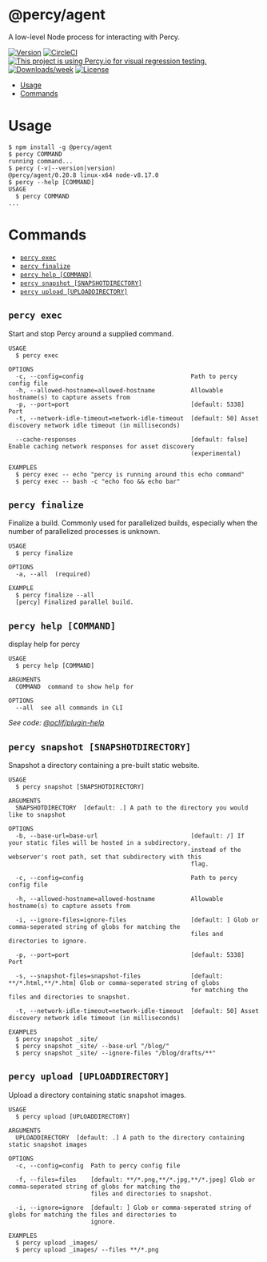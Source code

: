 @percy/agent
============

A low-level Node process for interacting with Percy.

[![Version](https://img.shields.io/npm/v/@percy/agent.svg)](https://npmjs.org/package/@percy/agent)
[![CircleCI](https://circleci.com/gh/percy/percy-agent/tree/master.svg?style=shield)](https://circleci.com/gh/percy/percy-agent/tree/master)
[![This project is using Percy.io for visual regression testing.](https://percy.io/static/images/percy-badge.svg)](https://percy.io/percy/percy-agent)
[![Downloads/week](https://img.shields.io/npm/dw/@percy/agent.svg)](https://npmjs.org/package/@percy/agent)
[![License](https://img.shields.io/npm/l/@percy/agent.svg)](https://github.com/percy/percy-agent/blob/master/package.json)


<!-- toc -->
* [Usage](#usage)
* [Commands](#commands)
<!-- tocstop -->
# Usage
<!-- usage -->
```sh-session
$ npm install -g @percy/agent
$ percy COMMAND
running command...
$ percy (-v|--version|version)
@percy/agent/0.20.8 linux-x64 node-v8.17.0
$ percy --help [COMMAND]
USAGE
  $ percy COMMAND
...
```
<!-- usagestop -->
# Commands
<!-- commands -->
* [`percy exec`](#percy-exec)
* [`percy finalize`](#percy-finalize)
* [`percy help [COMMAND]`](#percy-help-command)
* [`percy snapshot [SNAPSHOTDIRECTORY]`](#percy-snapshot-snapshotdirectory)
* [`percy upload [UPLOADDIRECTORY]`](#percy-upload-uploaddirectory)

## `percy exec`

Start and stop Percy around a supplied command.

```
USAGE
  $ percy exec

OPTIONS
  -c, --config=config                              Path to percy config file
  -h, --allowed-hostname=allowed-hostname          Allowable hostname(s) to capture assets from
  -p, --port=port                                  [default: 5338] Port
  -t, --network-idle-timeout=network-idle-timeout  [default: 50] Asset discovery network idle timeout (in milliseconds)

  --cache-responses                                [default: false] Enable caching network responses for asset discovery
                                                   (experimental)

EXAMPLES
  $ percy exec -- echo "percy is running around this echo command"
  $ percy exec -- bash -c "echo foo && echo bar"
```

## `percy finalize`

Finalize a build. Commonly used for parallelized builds, especially when the number of parallelized processes is unknown.

```
USAGE
  $ percy finalize

OPTIONS
  -a, --all  (required)

EXAMPLE
  $ percy finalize --all
  [percy] Finalized parallel build.
```

## `percy help [COMMAND]`

display help for percy

```
USAGE
  $ percy help [COMMAND]

ARGUMENTS
  COMMAND  command to show help for

OPTIONS
  --all  see all commands in CLI
```

_See code: [@oclif/plugin-help](https://github.com/oclif/plugin-help/blob/v2.2.1/src/commands/help.ts)_

## `percy snapshot [SNAPSHOTDIRECTORY]`

Snapshot a directory containing a pre-built static website.

```
USAGE
  $ percy snapshot [SNAPSHOTDIRECTORY]

ARGUMENTS
  SNAPSHOTDIRECTORY  [default: .] A path to the directory you would like to snapshot

OPTIONS
  -b, --base-url=base-url                          [default: /] If your static files will be hosted in a subdirectory,
                                                   instead of the webserver's root path, set that subdirectory with this
                                                   flag.

  -c, --config=config                              Path to percy config file

  -h, --allowed-hostname=allowed-hostname          Allowable hostname(s) to capture assets from

  -i, --ignore-files=ignore-files                  [default: ] Glob or comma-seperated string of globs for matching the
                                                   files and directories to ignore.

  -p, --port=port                                  [default: 5338] Port

  -s, --snapshot-files=snapshot-files              [default: **/*.html,**/*.htm] Glob or comma-seperated string of globs
                                                   for matching the files and directories to snapshot.

  -t, --network-idle-timeout=network-idle-timeout  [default: 50] Asset discovery network idle timeout (in milliseconds)

EXAMPLES
  $ percy snapshot _site/
  $ percy snapshot _site/ --base-url "/blog/"
  $ percy snapshot _site/ --ignore-files "/blog/drafts/**"
```

## `percy upload [UPLOADDIRECTORY]`

Upload a directory containing static snapshot images.

```
USAGE
  $ percy upload [UPLOADDIRECTORY]

ARGUMENTS
  UPLOADDIRECTORY  [default: .] A path to the directory containing static snapshot images

OPTIONS
  -c, --config=config  Path to percy config file

  -f, --files=files    [default: **/*.png,**/*.jpg,**/*.jpeg] Glob or comma-seperated string of globs for matching the
                       files and directories to snapshot.

  -i, --ignore=ignore  [default: ] Glob or comma-seperated string of globs for matching the files and directories to
                       ignore.

EXAMPLES
  $ percy upload _images/
  $ percy upload _images/ --files **/*.png
```
<!-- commandsstop -->
